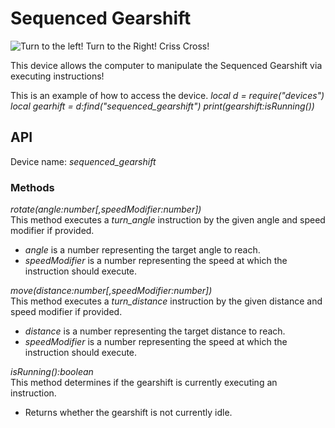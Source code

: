 # Sequenced Gearshift

![Turn to the left! Turn to the Right! Criss Cross!](block:create:sequenced_gearshift)

This device allows the computer to manipulate the Sequenced Gearshift via executing instructions!

This is an example of how to access the device.
*local d = require("devices")*
*local gearhift = d:find("sequenced_gearshift")*
*print(gearshift:isRunning())*

## API
Device name: *sequenced_gearshift*

### Methods
*rotate(angle:number[,speedModifier:number])*  
This method executes a *turn_angle* instruction by the given angle and speed modifier if provided.
- *angle* is a number representing the target angle to reach.
- *speedModifier* is a number representing the speed at which the instruction should execute.

*move(distance:number[,speedModifier:number])*  
This method executes a *turn_distance* instruction by the given distance and speed modifier if provided.
- *distance* is a number representing the target distance to reach.
- *speedModifier* is a number representing the speed at which the instruction should execute.

*isRunning():boolean*  
This method determines if the gearshift is currently executing an instruction.
- Returns whether the gearshift is not currently idle.